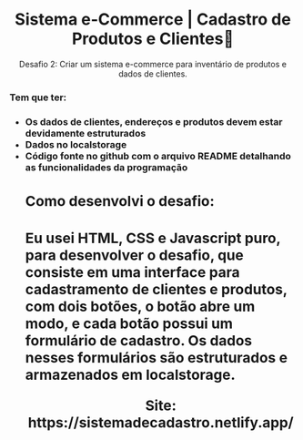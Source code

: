 <h1 align='center'> Sistema e-Commerce | Cadastro de Produtos e Clientes📑 </h1>
<p align = 'center'> Desafio 2: Criar um sistema e-commerce para inventário de produtos e dados de clientes.</p>
<h3> Tem que ter: <h3>
<p><ul>
<li>Os dados de clientes, endereços e produtos devem estar devidamente estruturados</li>
<li>Dados no localstorage</li>
<li>Código fonte no github com o arquivo README detalhando as funcionalidades da programação</li> </p>
<h2>Como desenvolvi o desafio:<h2>
<p>Eu usei HTML, CSS e Javascript puro, para desenvolver o desafio, que consiste em uma interface para cadastramento de clientes e produtos, 
com dois botões, o botão abre um modo, e cada botão possui um formulário de cadastro.
Os dados nesses formulários são estruturados e armazenados em localstorage.</p>

<p align = 'center'>  Site: https://sistemadecadastro.netlify.app/</p>



